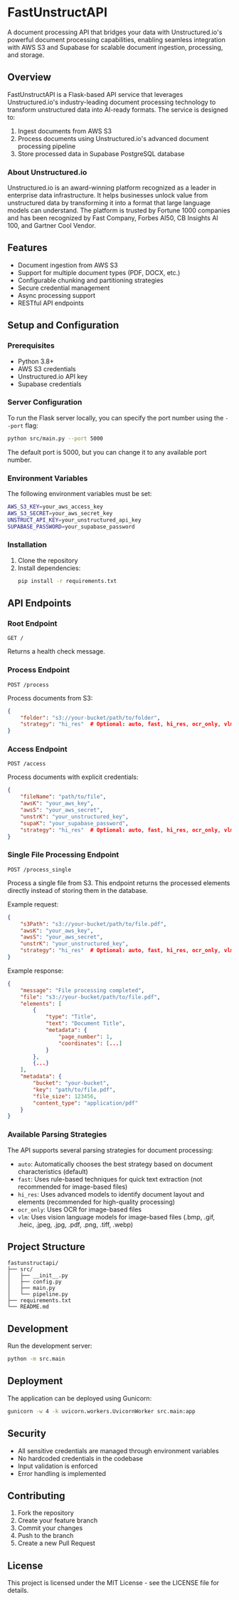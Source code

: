# FastUnstructAPI

A document processing API that bridges your data with Unstructured.io's powerful document processing capabilities, enabling seamless integration with AWS S3 and Supabase for scalable document ingestion, processing, and storage.

## Overview

FastUnstructAPI is a Flask-based API service that leverages Unstructured.io's industry-leading document processing technology to transform unstructured data into AI-ready formats. The service is designed to:

1. Ingest documents from AWS S3
2. Process documents using Unstructured.io's advanced document processing pipeline
3. Store processed data in Supabase PostgreSQL database

### About Unstructured.io

Unstructured.io is an award-winning platform recognized as a leader in enterprise data infrastructure. It helps businesses unlock value from unstructured data by transforming it into a format that large language models can understand. The platform is trusted by Fortune 1000 companies and has been recognized by Fast Company, Forbes AI50, CB Insights AI 100, and Gartner Cool Vendor.

## Features

- Document ingestion from AWS S3
- Support for multiple document types (PDF, DOCX, etc.)
- Configurable chunking and partitioning strategies
- Secure credential management
- Async processing support
- RESTful API endpoints

## Setup and Configuration

### Prerequisites

- Python 3.8+
- AWS S3 credentials
- Unstructured.io API key
- Supabase credentials

### Server Configuration

To run the Flask server locally, you can specify the port number using the `--port` flag:

```bash
python src/main.py --port 5000
```

The default port is 5000, but you can change it to any available port number.

### Environment Variables

The following environment variables must be set:

```bash
AWS_S3_KEY=your_aws_access_key
AWS_S3_SECRET=your_aws_secret_key
UNSTRUCT_API_KEY=your_unstructured_api_key
SUPABASE_PASSWORD=your_supabase_password
```

### Installation

1. Clone the repository
2. Install dependencies:
   ```bash
   pip install -r requirements.txt
   ```

## API Endpoints

### Root Endpoint

```
GET /
```

Returns a health check message.

### Process Endpoint

```
POST /process
```

Process documents from S3:

```json
{
    "folder": "s3://your-bucket/path/to/folder",
    "strategy": "hi_res"  # Optional: auto, fast, hi_res, ocr_only, vlm
}
```

### Access Endpoint

```
POST /access
```

Process documents with explicit credentials:

```json
{
    "fileName": "path/to/file",
    "awsK": "your_aws_key",
    "awsS": "your_aws_secret",
    "unstrK": "your_unstructured_key",
    "supaK": "your_supabase_password",
    "strategy": "hi_res"  # Optional: auto, fast, hi_res, ocr_only, vlm
}
```

### Single File Processing Endpoint

```
POST /process_single
```

Process a single file from S3. This endpoint returns the processed elements directly instead of storing them in the database.

Example request:

```json
{
    "s3Path": "s3://your-bucket/path/to/file.pdf",
    "awsK": "your_aws_key",
    "awsS": "your_aws_secret",
    "unstrK": "your_unstructured_key",
    "strategy": "hi_res"  # Optional: auto, fast, hi_res, ocr_only, vlm
}
```

Example response:

```json
{
    "message": "File processing completed",
    "file": "s3://your-bucket/path/to/file.pdf",
    "elements": [
        {
            "type": "Title",
            "text": "Document Title",
            "metadata": {
                "page_number": 1,
                "coordinates": [...]
            }
        },
        {...}
    ],
    "metadata": {
        "bucket": "your-bucket",
        "key": "path/to/file.pdf",
        "file_size": 123456,
        "content_type": "application/pdf"
    }
}
```

### Available Parsing Strategies

The API supports several parsing strategies for document processing:

- `auto`: Automatically chooses the best strategy based on document characteristics (default)
- `fast`: Uses rule-based techniques for quick text extraction (not recommended for image-based files)
- `hi_res`: Uses advanced models to identify document layout and elements (recommended for high-quality processing)
- `ocr_only`: Uses OCR for image-based files
- `vlm`: Uses vision language models for image-based files (.bmp, .gif, .heic, .jpeg, .jpg, .pdf, .png, .tiff, .webp)

## Project Structure

```
fastunstructapi/
├── src/
│   ├── __init__.py
│   ├── config.py
│   ├── main.py
│   └── pipeline.py
├── requirements.txt
└── README.md
```

## Development

Run the development server:

```bash
python -m src.main
```

## Deployment

The application can be deployed using Gunicorn:

```bash
gunicorn -w 4 -k uvicorn.workers.UvicornWorker src.main:app
```

## Security

- All sensitive credentials are managed through environment variables
- No hardcoded credentials in the codebase
- Input validation is enforced
- Error handling is implemented

## Contributing

1. Fork the repository
2. Create your feature branch
3. Commit your changes
4. Push to the branch
5. Create a new Pull Request

## License

This project is licensed under the MIT License - see the LICENSE file for details.